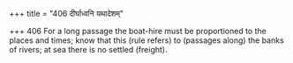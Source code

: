 +++
title = "406 दीर्घाध्वनि यथादेशम्"

+++
406	For a long passage the boat-hire must be proportioned to the places and times; know that this (rule refers) to (passages along) the banks of rivers; at sea there is no settled (freight).
